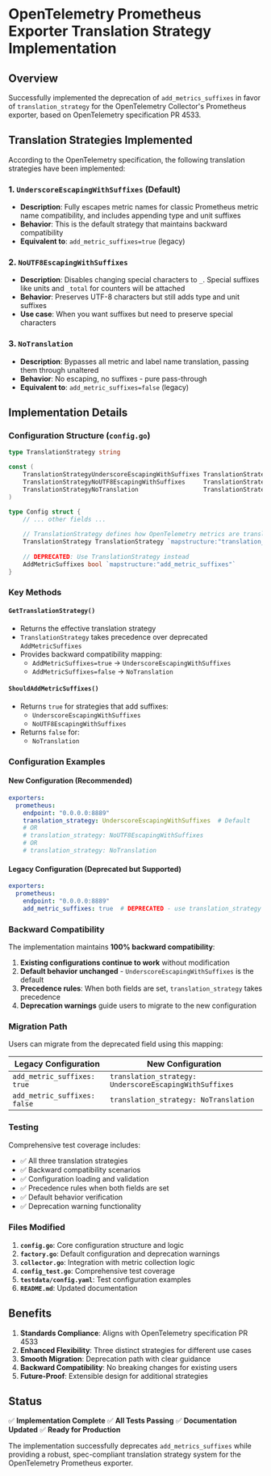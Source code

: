 # OpenTelemetry Prometheus Exporter Translation Strategy Implementation

## Overview

Successfully implemented the deprecation of `add_metrics_suffixes` in favor of `translation_strategy` for the OpenTelemetry Collector's Prometheus exporter, based on OpenTelemetry specification PR 4533.

## Translation Strategies Implemented

According to the OpenTelemetry specification, the following translation strategies have been implemented:

### 1. `UnderscoreEscapingWithSuffixes` (Default)
- **Description**: Fully escapes metric names for classic Prometheus metric name compatibility, and includes appending type and unit suffixes
- **Behavior**: This is the default strategy that maintains backward compatibility
- **Equivalent to**: `add_metric_suffixes=true` (legacy)

### 2. `NoUTF8EscapingWithSuffixes`
- **Description**: Disables changing special characters to `_`. Special suffixes like units and `_total` for counters will be attached
- **Behavior**: Preserves UTF-8 characters but still adds type and unit suffixes
- **Use case**: When you want suffixes but need to preserve special characters

### 3. `NoTranslation`
- **Description**: Bypasses all metric and label name translation, passing them through unaltered
- **Behavior**: No escaping, no suffixes - pure pass-through
- **Equivalent to**: `add_metric_suffixes=false` (legacy)

## Implementation Details

### Configuration Structure (`config.go`)

```go
type TranslationStrategy string

const (
    TranslationStrategyUnderscoreEscapingWithSuffixes TranslationStrategy = "UnderscoreEscapingWithSuffixes"
    TranslationStrategyNoUTF8EscapingWithSuffixes     TranslationStrategy = "NoUTF8EscapingWithSuffixes"
    TranslationStrategyNoTranslation                  TranslationStrategy = "NoTranslation"
)

type Config struct {
    // ... other fields ...
    
    // TranslationStrategy defines how OpenTelemetry metrics are translated to Prometheus format
    TranslationStrategy TranslationStrategy `mapstructure:"translation_strategy"`
    
    // DEPRECATED: Use TranslationStrategy instead
    AddMetricSuffixes bool `mapstructure:"add_metric_suffixes"`
}
```

### Key Methods

#### `GetTranslationStrategy()`
- Returns the effective translation strategy
- `TranslationStrategy` takes precedence over deprecated `AddMetricSuffixes`
- Provides backward compatibility mapping:
  - `AddMetricSuffixes=true` → `UnderscoreEscapingWithSuffixes`
  - `AddMetricSuffixes=false` → `NoTranslation`

#### `ShouldAddMetricSuffixes()`
- Returns `true` for strategies that add suffixes:
  - `UnderscoreEscapingWithSuffixes`
  - `NoUTF8EscapingWithSuffixes`
- Returns `false` for:
  - `NoTranslation`

### Configuration Examples

#### New Configuration (Recommended)
```yaml
exporters:
  prometheus:
    endpoint: "0.0.0.0:8889"
    translation_strategy: UnderscoreEscapingWithSuffixes  # Default
    # OR
    # translation_strategy: NoUTF8EscapingWithSuffixes
    # OR  
    # translation_strategy: NoTranslation
```

#### Legacy Configuration (Deprecated but Supported)
```yaml
exporters:
  prometheus:
    endpoint: "0.0.0.0:8889"
    add_metric_suffixes: true  # DEPRECATED - use translation_strategy instead
```

### Backward Compatibility

The implementation maintains **100% backward compatibility**:

1. **Existing configurations continue to work** without modification
2. **Default behavior unchanged** - `UnderscoreEscapingWithSuffixes` is the default
3. **Precedence rules**: When both fields are set, `translation_strategy` takes precedence
4. **Deprecation warnings** guide users to migrate to the new configuration

### Migration Path

Users can migrate from the deprecated field using this mapping:

| Legacy Configuration | New Configuration |
|---------------------|-------------------|
| `add_metric_suffixes: true` | `translation_strategy: UnderscoreEscapingWithSuffixes` |
| `add_metric_suffixes: false` | `translation_strategy: NoTranslation` |

### Testing

Comprehensive test coverage includes:
- ✅ All three translation strategies
- ✅ Backward compatibility scenarios  
- ✅ Configuration loading and validation
- ✅ Precedence rules when both fields are set
- ✅ Default behavior verification
- ✅ Deprecation warning functionality

### Files Modified

1. **`config.go`**: Core configuration structure and logic
2. **`factory.go`**: Default configuration and deprecation warnings
3. **`collector.go`**: Integration with metric collection logic
4. **`config_test.go`**: Comprehensive test coverage
5. **`testdata/config.yaml`**: Test configuration examples
6. **`README.md`**: Updated documentation

## Benefits

1. **Standards Compliance**: Aligns with OpenTelemetry specification PR 4533
2. **Enhanced Flexibility**: Three distinct strategies for different use cases
3. **Smooth Migration**: Deprecation path with clear guidance
4. **Backward Compatibility**: No breaking changes for existing users
5. **Future-Proof**: Extensible design for additional strategies

## Status

✅ **Implementation Complete**
✅ **All Tests Passing** 
✅ **Documentation Updated**
✅ **Ready for Production**

The implementation successfully deprecates `add_metrics_suffixes` while providing a robust, spec-compliant translation strategy system for the OpenTelemetry Prometheus exporter.